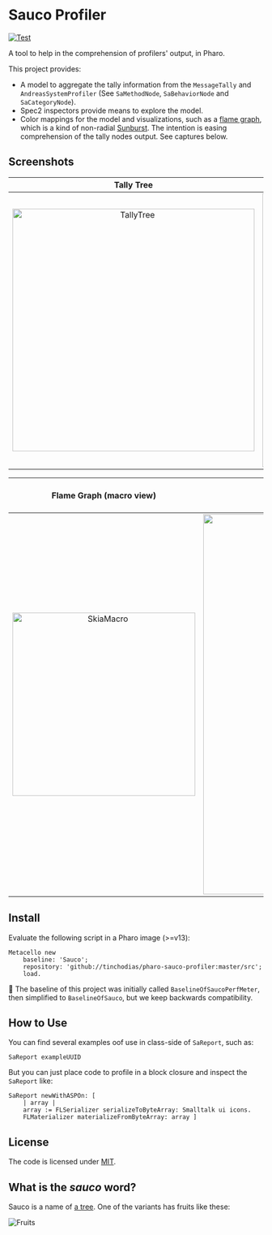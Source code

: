 # Sauco Profiler

[![Test](https://github.com/tinchodias/pharo-sauco-profiler/actions/workflows/test.yml/badge.svg)](https://github.com/tinchodias/pharo-sauco-profiler/actions/workflows/test.yml)

A tool to help in the comprehension of profilers' output, in Pharo. 

This project provides:
- A model to aggregate the tally information from the `MessageTally` and `AndreasSystemProfiler` (See `SaMethodNode`, `SaBehaviorNode` and `SaCategoryNode`).
- Spec2 inspectors provide means to explore the model.
- Color mappings for the model and visualizations, such as a [flame graph](https://github.com/brendangregg/FlameGraph), which is a kind of non-radial [Sunburst](https://www.data-to-viz.com/graph/sunburst.html). The intention is easing comprehension of the tally nodes output. See captures below.

## Screenshots

| Tally Tree | Behaviors (Classes, Metaclasses, Traits |
:-----------:|:---------------------------------------:|
<img width="478" alt="TallyTree" src="https://user-images.githubusercontent.com/3044265/140250604-582909e6-0b0a-49bf-9808-e7c4958bf608.png"> | <img width="539" alt="Classes" src="https://user-images.githubusercontent.com/3044265/140250800-1d169be5-463c-4564-af9d-871533324180.png">



| Flame Graph (macro view) | Flame Graph (zoomed view) | Color Mapping by category |
:-------------------------:|:-------------------------:|:--------------------------:
| <img width="361" alt="SkiaMacro" src="https://user-images.githubusercontent.com/3044265/140248163-caf41ef3-80e2-434b-8dfd-823ec3dd17b5.png"> | <img width="749" alt="CairoDetail" src="https://user-images.githubusercontent.com/3044265/140248169-e4146666-d052-4617-a2e5-8af14929fc47.png"> | <img width="108" alt="Legend" src="https://user-images.githubusercontent.com/3044265/140248298-24c7dba1-92c7-4e84-b192-f1f84faefdec.png">  |


## Install

Evaluate the following script in a Pharo image (>=v13):
~~~smalltalk
Metacello new
    baseline: 'Sauco';
    repository: 'github://tinchodias/pharo-sauco-profiler:master/src';
    load.
~~~

🚨 The baseline of this project was initially called `BaselineOfSaucoPerfMeter`, then simplified to `BaselineOfSauco`, but we keep backwards compatibility.

## How to Use

You can find several examples oof use in class-side of `SaReport`, such as:
```Smalltalk
SaReport exampleUUID
```

But you can just place code to profile in a block closure and inspect the `SaReport` like:
```Smalltalk
SaReport newWithASPOn: [ 
	| array |
	array := FLSerializer serializeToByteArray: Smalltalk ui icons. 
	FLMaterializer materializeFromByteArray: array ]
```

## License

The code is licensed under [MIT](LICENSE).

## What is the *sauco* word? 

Sauco is a name of [a tree](https://es.wikipedia.org/wiki/Sambucus_australis). One of the variants has fruits like these:

![Fruits](https://upload.wikimedia.org/wikipedia/commons/thumb/e/e1/Sambucus_nigra2.jpg/320px-Sambucus_nigra2.jpg)
